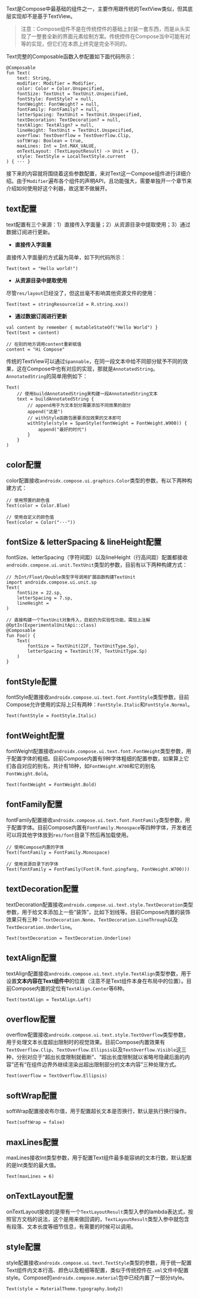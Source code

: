 Text是Compose中最基础的组件之一，主要作用跟传统的TextView类似，但其底层实现却不是基于TextView。

> 注意：Compose组件不是在传统控件的基础上封装一套东西，而是从头实现了一整套全新的界面元素绘制方案。传统控件在Compose当中可能有对等的实现，但它们在本质上终究是完全不同的。

Text完整的Composable函数入参配置如下面代码所示：

```
@Composable
fun Text(
    text: String,
    modifier: Modifier = Modifier,
    color: Color = Color.Unspecified,
    fontSize: TextUnit = TextUnit.Unspecified,
    fontStyle: FontStyle? = null,
    fontWeight: FontWeight? = null,
    fontFamily: FontFamily? = null,
    letterSpacing: TextUnit = TextUnit.Unspecified,
    textDecoration: TextDecoration? = null,
    textAlign: TextAlign? = null,
    lineHeight: TextUnit = TextUnit.Unspecified,
    overflow: TextOverflow = TextOverflow.Clip,
    softWrap: Boolean = true,
    maxLines: Int = Int.MAX_VALUE,
    onTextLayout: (TextLayoutResult) -> Unit = {},
    style: TextStyle = LocalTextStyle.current
) { ··· }
```

接下来的内容就将围绕着这些参数配置，来对Text这一Compose组件进行详细介绍。由于`Modifier`遍布各个组件的声明API，且功能强大，需要单独开一个章节来介绍如何使用好这个利器，故这里不做展开。

## text配置

text配置有三个来源：1）直接传入字面量；2）从资源目录中提取使用；3）通过数据订阅进行更新。

+ **直接传入字面量**

直接传入字面量的方式最为简单，如下列代码所示：

```
Text(text = "Hello world!")
```

+ **从资源目录中提取使用**

尽管`res/layout`已经没了，但这丝毫不影响其他资源文件的使用：

```
Text(text = stringResource(id = R.string.xxx))
```

+ **通过数据订阅进行更新**

```
val content by remember { mutableStateOf("Hello World") }
Text(text = content)

// 在别的地方调用content重新赋值
content = "Hi Compose"
```

传统的TextView可以通过`Spannable`，在同一段文本中给不同部分赋予不同的效果，这在Compose中也有对应的实现，那就是`AnnotatedString`。`AnnotatedString`的简单用例如下：

```
Text(
    // 使用buildAnnotatedString来构建一段AnnotatedString文本
    text = buildAnnotatedString {
        // append用于为文本划分需要添加不同效果的部分
        append("这是")
        // withStyle函数包裹要添加效果的文本即可
        withStyle(style = SpanStyle(fontWeight = FontWeight.W900)) {
            append("最好的时代")
        }
    }
)
```

## color配置

color配置接收`androidx.compose.ui.graphics.Color`类型的参数，有以下两种构建方式：

```
// 使用预置的颜色值
Text(color = Color.Blue)

// 使用自定义的颜色值
Text(color = Color("···"))
```

## fontSize & letterSpacing & lineHeight配置

fontSize、letterSpacing（字符间距）以及lineHeight（行高间距）配置都接收`androidx.compose.ui.unit.TextUnit`类型的参数，目前有以下两种构建方式：

```
// 为Int/Float/Double类型字号调用扩展函数构建TextUnit
import androidx.compose.ui.unit.sp
Text(
    fontSize = 22.sp, 
    letterSpacing = 7.sp,
    lineHeight = 
)

// 直接构建一个TextUnit对象传入，目前仍为实验性功能，需加上注解
@OptIn(ExperimentalUnitApi::class)
@Composable
fun Foo() {
    Text(
        fontSize = TextUnit(22F, TextUnitType.Sp),
        letterSpacing = TextUnit(7F, TextUnitType.Sp)
    )
}
```

## fontStyle配置

fontStyle配置接收`androidx.compose.ui.text.font.FontStyle`类型参数，目前Compose允许使用的实际上只有两种：`FontStyle.Italic`和`FontStyle.Normal`。

```
Text(fontStyle = FontStyle.Italic)
```

## fontWeight配置

fontWeight配置接收`androidx.compose.ui.text.font.FontWeight`类型参数，用于配置字体的粗细。目前Compose内置有9种字体粗细的配置参数，如果算上它们各自对应的别名，共计有18种，如`FontWeight.W700`和它的别名`FontWeight.Bold`。

```
Text(fontWeight = FontWeight.Bold)
```

## fontFamily配置

fontFamily配置接收`androidx.compose.ui.text.font.FontFamily`类型参数，用于配置字体。目前Compose内置有`FontFamily.Monospace`等四种字体，开发者还可以将其他字体放到`res/font`目录下然后再加载使用。

```
// 使用Compose内置的字体
Text(fontFamily = FontFamily.Monospace)

// 使用资源目录下的字体
Text(fontFamily = FontFamily(Font(R.font.pingfang, FontWeight.W700)))
```

## textDecoration配置

textDecoration配置接收`androidx.compose.ui.text.style.TextDecoration`类型参数，用于给文本添加上一些“装饰”，比如下划线等。目前Compose内置的装饰效果只有三种：`TextDecoration.None`、`TextDecoration.LineThrough`以及`TextDecoration.Underline`。

```
Text(textDecoration = TextDecoration.Underline)
```

## textAlign配置

textAlign配置接收`androidx.compose.ui.text.style.TextAlign`类型参数，用于设置**文本内容在Text组件中**的位置（注意不是Text组件本身在布局中的位置）。目前Compose内置的定位有`TextAlign.Center`等6种。

```
Text(textAlign = TextAlign.Left)
```

## overflow配置

overflow配置接收`androidx.compose.ui.text.style.TextOverflow`类型参数，用于处理文本长度超出限制时的视觉效果。目前Compose内置效果有`TextOverflow.Clip`、`TextOverflow.Ellipsis`以及`TextOverflow.Visible`这三种，分别对应于“超出长度限制就截断”、“超出长度限制就以省略号隐藏后面的内容”还有“在组件边界外继续渲染出超出限制部分的文本内容”三种处理方式。

```
Text(overflow = TextOverflow.Ellipsis)
```

## softWrap配置

softWrap配置接收布尔值，用于配置超长文本是否换行，默认是执行换行操作。

```
Text(softWrap = false)
```

## maxLines配置

maxLines接收Int类型参数，用于配置Text组件最多能容纳的文本行数，默认配置的是Int类型的最大值。

```
Text(maxLines = 6)
```

## onTextLayout配置

onTextLayout接收的是带有一个`TextLayoutResult`类型入参的lambda表达式，按照官方文档的说法，这个是用来做回调的，`TextLayoutResult`类型入参中就包含有段落、文本长度等细节信息，有需要的时候可以调用。

## style配置

style配置接收`androidx.compose.ui.text.TextStyle`类型的参数，用于统一配置Text组件内文本行高、颜色以及粗细等配置，类似于传统控件在`.xml`文件中配置style。Compose的`androidx.compose.material`包中已经内置了一部分style。

```
Text(style = MaterialTheme.typography.body2)
```